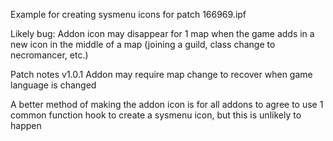 Example for creating sysmenu icons for patch 166969.ipf


Likely bug:
Addon icon may disappear for 1 map when the game adds in a new icon in the middle of a map (joining a guild, class change to necromancer, etc.)


Patch notes
v1.0.1
Addon may require map change to recover when game language is changed


A better method of making the addon icon is for all addons to agree to use 1 common function hook to create a sysmenu icon, but this is unlikely to happen